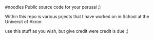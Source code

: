 #noodles
Public source code for your perusal ;)

Within this repo is various prjects that I have worked on in School at the Universit of Akron

use this stuff as you wish, but give credit were credit is due ;)
